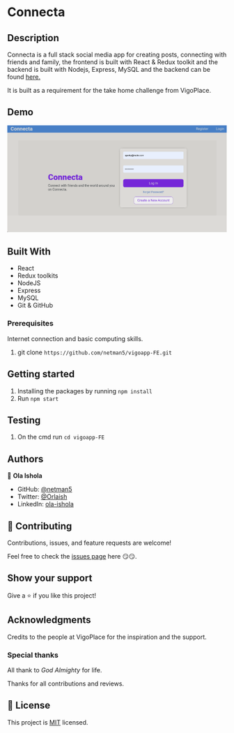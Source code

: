 # Connecta

## Description

Connecta is a full stack social media app for creating posts, connecting with friends and family, the frontend is built with React & Redux toolkit and the backend is built with Nodejs, Express, MySQL and the backend can be found [here.](https://github.com/netman5/vigo-app.git)

It is built as a requirement for the take home challenge from VigoPlace.

## Demo

![demo-image](./public/vigoapp.png)

## Built With

- React
- Redux toolkits
- NodeJS
- Express
- MySQL
- Git & GitHub

### Prerequisites

Internet connection and basic computing skills.

1. git clone `https://github.com/netman5/vigoapp-FE.git`

## Getting started

1. Installing the packages by running `npm install`
2. Run `npm start`

## Testing

1. On the cmd run `cd vigoapp-FE`


## Authors

👤 **Ola Ishola**

- GitHub: [@netman5](https://github.com/netman5)
- Twitter: [@Orlaish](https://twitter.com/Orlaish)
- LinkedIn: [ola-ishola](https://www.linkedin.com/in/ola-ishola/)

## 🤝 Contributing

Contributions, issues, and feature requests are welcome!

Feel free to check the [issues page](https://github.com/netman5/vigoapp-FE/issues) here 😏😏.

## Show your support

Give a ⭐️ if you like this project!

## Acknowledgments

Credits to the people at VigoPlace for the inspiration and the support.

### Special thanks

All thank to _God Almighty_ for life.

Thanks for all contributions and reviews.

## 📝 License

This project is [MIT](./MIT.md) licensed.